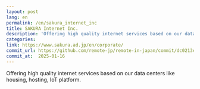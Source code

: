 ```yaml
---
layout: post
lang: en
permalink: /en/sakura_internet_inc
title: SAKURA Internet Inc.
description: 'Offering high quality internet services based on our data centers like housing, hosting, IoT platform.'
categories: 
link: https://www.sakura.ad.jp/en/corporate/
commit_url: https://github.com/remote-jp/remote-in-japan/commit/dc0213e5d3bf547e1dd7b4da3b612a689016ef3e
commit_at:  2025-01-16
---
```


<p>Offering high quality internet services based on our data centers like housing, hosting, IoT platform.</p>
